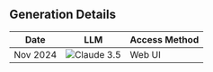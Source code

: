 ## Generation Details

| Date       | LLM        | Access Method |
|------------|------------|---------------|
| Nov 2024 | ![Claude 3.5](https://img.shields.io/badge/Claude--3.5-ffb400?style=for-the-badge&logo=anthropic&logoColor=white)|  Web UI |